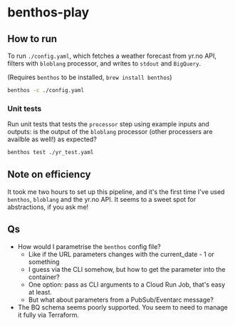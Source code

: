# benthos-play

## How to run

To run `./config.yaml`, which fetches a weather forecast from yr.no API, 
filters with `bloblang` processor,
and writes to `stdout` and `BigQuery`.

(Requires `benthos` to be installed, `brew install benthos`)

```bash
benthos -c ./config.yaml
```

### Unit tests

Run unit tests that tests the `processor` step using example inputs and outputs:
is the output of the `bloblang` processor (other processers are availble as well!)
as expected?

```bash
benthos test ./yr_test.yaml
```

## Note on efficiency

It took me two hours to set up this pipeline, and it's the first time
I've used `benthos`, `bloblang` and the yr.no API. It seems to a sweet
spot for abstractions, if you ask me!

## Qs

- How would I parametrise the `benthos` config file?
  - Like if the URL parameters changes with the current_date - 1 or something
  - I guess via the CLI somehow, but how to get the parameter into the container?
  - One option: pass as CLI arguments to a Cloud Run Job, that's easy at least.
  - But what about parameters from a PubSub/Eventarc message?
- The BQ schema seems poorly supported. You seem to need to manage it fully via Terraform.
